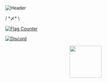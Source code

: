 ![Header](https://i.imgur.com/a5mJ991.png)

/ °〆° \ 

<a href="https://info.flagcounter.com/wugL"><img src="https://s05.flagcounter.com/count2/wugL/bg_FFFFFF/txt_000000/border_CCCCCC/columns_2/maxflags_10/viewers_0/labels_1/pageviews_1/flags_0/percent_0/" alt="Flag Counter" border="0"></a>


[![Discord](https://img.shields.io/discord/1203767982157733888)](https://discord.gg/QMK6YAZ2UQ)


<div id="header" align="center">
  <img src="[https://i.imgur.com/rjUGi8H.gif](https://i.imgur.com/zpRmwZG.gif)" width="100"/>
</div>

